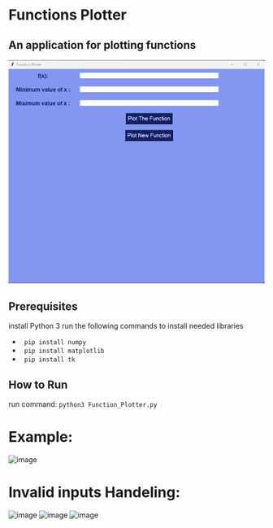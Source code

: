 # Functions Plotter
## An application for plotting functions

![image](https://github.com/Mohammed-Salama/Functions_Plotter/blob/main/ScreenShots/1.png)



## Prerequisites
install Python 3
run the following commands to install needed libraries
  * ``` pip install numpy```
  * ``` pip install matplotlib```
  * ``` pip install tk```

## How to Run
run command:
  ``` python3 Function_Plotter.py ```

 # Example:
 ![image](https://github.com/Mohammed-Salama/Functions_Plotter/blob/main/ScreenShots/2.png)


# Invalid inputs Handeling:
![image](https://github.com/Mohammed-Salama/Functions_Plotter/blob/main/ScreenShots/3.png)
![image](https://github.com/Mohammed-Salama/Functions_Plotter/blob/main/ScreenShots/4.png)
![image](https://github.com/Mohammed-Salama/Functions_Plotter/blob/main/ScreenShots/5.png)





